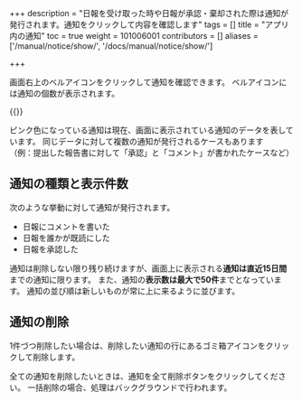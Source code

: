+++
description = "日報を受け取った時や日報が承認・棄却された際は通知が発行されます。通知をクリックして内容を確認します"
tags = []
title = "アプリ内の通知"
toc = true
weight = 101006001
contributors = []
aliases = ['/manual/notice/show/', '/docs/manual/notice/show/']

+++

画面右上のベルアイコンをクリックして通知を確認できます。
ベルアイコンには通知の個数が表示されます。

{{<appscreen filename="notify" title="右上のベルアイコンをクリックして通知を確認します"  >}}

ピンク色になっている通知は現在、画面に表示されている通知のデータを表しています。
同じデータに対して複数の通知が発行されるケースもあります  
（例：提出した報告書に対して「承認」と「コメント」が書かれたケースなど）

## 通知の種類と表示件数

次のような挙動に対して通知が発行されます。

- 日報にコメントを書いた
- 日報を誰かが既読にした
- 日報を承認した

通知は削除しない限り残り続けますが、画面上に表示される**通知は直近15日間**までの通知に限ります。
また、通知の**表示数は最大で50件**までとなっています。
通知の並び順は新しいものが常に上に来るように並びます。

## 通知の削除

1件づつ削除したい場合は、削除したい通知の行にあるゴミ箱アイコンをクリックして削除します。

全ての通知を削除したいときは、通知を全て削除ボタンをクリックしてください。
一括削除の場合、処理はバックグラウンドで行われます。
